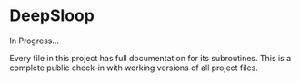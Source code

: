 # DeepSloop

In Progress...

Every file in this project has full documentation for its subroutines. This is a complete public check-in with working versions of all project files.
